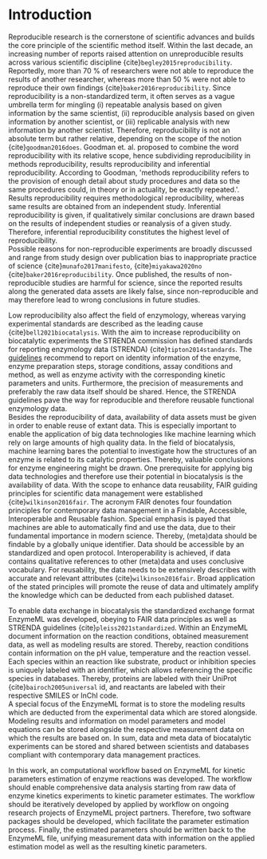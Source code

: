 # Introduction

Reproducible research is the cornerstone of scientific advances and builds the core principle of the scientific method itself. Within the last decade, an increasing number of reports raised attention on unreproducible results across various scientific discipline {cite}`begley2015reproducibility`. Reportedly, more than 70 % of researchers were not able to reproduce the results of another researcher, whereas more than 50 % were not able to reproduce their own findings {cite}`baker2016reproducibility`.
Since reproducibility is a non-standardized term, it often serves as a vague umbrella term for mingling (i) repeatable analysis based on given information by the same scientist, (ii) reproducible analysis based on given information by another scientist, or (iii) replicable analysis with new information by another scientist.
Therefore, reproducibility is not an absolute term but rather relative, depending on the scope of the notion {cite}`goodman2016does`. Goodman et. al. proposed to combine the word reproducibility with its relative scope, hence subdividing reproducibility in methods reproducibility, results reproducibility and inferential reproducibility. According to Goodman, 'methods reproducibility refers to the provision of enough detail about study procedures and data so the same procedures could, in theory or in actuality, be exactly repeated.'. Results reproducibility requires methodological reproducibility, whereas same results are obtained from an independent study. Inferential reproducibility is given, if qualitatively similar conclusions are drawn based on the results of independent studies or reanalysis of a given study. Therefore, inferential reproducibility constitutes the highest level of reproducibility.  
Possible reasons for non-reproducible experiments are broadly discussed and range from study design over publication bias to inappropriate practice of science {cite}`munafo2017manifesto`, {cite}`miyakawa2020no` {cite}`baker2016reproducibility`. Once published, the results of non-reproducible studies are harmful for science, since the reported results along the generated data assets are likely false, since non-reproducible and may therefore lead to wrong conclusions in future studies.

Low reproducibility also affect the field of enzymology, whereas varying experimental standards are described as the leading cause {cite}`bell2021biocatalysis`. With the aim to increase reproducibility on biocatalytic experiments the STRENDA commission has defined standards for reporting enzymology data (STRENDA) {cite}`tipton2014standards`. The [guidelines](https://www.beilstein-institut.de/en/projects/strenda/guidelines/) recommend to report on identity information of the enzyme, enzyme preparation steps, storage conditions, assay conditions and method, as well as enzyme activity with the corresponding kinetic parameters and units. Furthermore, the precision of measurements and preferably the raw data itself should be shared. Hence, the STRENDA guidelines pave the way for reproducible and therefore reusable functional enzymology data.  
Besides the reproducibility of data, availability of data assets must be given in order to enable reuse of extant data. This is especially important to enable the application of big data technologies like machine learning which rely on large amounts of high quality data. In the field of biocatalysis, machine learning bares the potential to investigate how the structures of an enzyme is related to its catalytic properties. Thereby, valuable conclusions for enzyme engineering might be drawn.
One prerequisite for applying big data technologies and therefore use their potential in biocatalysis is the availability of data. With the scope to enhance data reusability, FAIR guiding principles for scientific data management were established {cite}`wilkinson2016fair`. The acronym FAIR denotes four foundation principles for contemporary data management in a Findable, Accessible, Interoperable and Reusable fashion. Special emphasis is payed that machines are able to automatically find and use the data, due to their fundamental importance in modern science. Thereby, (meta)data should be findable by a globally unique identifier. Data should be accessible by an standardized and open protocol. Interoperability is achieved, if data contains qualitative references to other (meta)data and uses conclusive vocabulary. For reusability, the data needs to be extensively describes with accurate and relevant attributes {cite}`wilkinson2016fair`. Broad application of the stated principles will promote the reuse of data and ultimately amplify the knowledge which can be deducted from each published dataset.

To enable data exchange in biocatalysis the standardized exchange format EnzymeML was developed, obeying to FAIR data principles as well as STRENDA guidelines {cite}`pleiss2021standardized`. Within an EnzymeML document information on the reaction conditions, obtained measurement data, as well as modeling results are stored. Thereby, reaction conditions contain information on the pH value, temperature and the reaction vessel. Each species within an reaction like substrate, product or inhibition species is uniquely labeled with an identifier, which allows referencing the specific species in databases. Thereby, proteins are labeled with their UniProt {cite}`bairoch2005universal` id, and reactants are labeled with their respective SMILES or InChI code.  
A special focus of the EnzymeML format is to store the modeling results which are deducted from the experimental data which are stored alongside.
Modeling results and information on model parameters and model equations can be stored alongside the respective measurement data on which the results are based on. In sum, data and meta data of biocatalytic experiments can be stored and shared between scientists and databases compliant with contemporary data management practices.

In this work, an computational workflow based on EnzymeML for kinetic parameters estimation of enzyme reactions was developed. The workflow should enable comprehensive data analysis starting from raw data of enzyme kinetics experiments to kinetic parameter estimates. The workflow should be iteratively developed by applied by workflow on ongoing research projects of EnzymeML project partners. Therefore, two software packages should be developed, which facilitate the parameter estimation process. Finally, the estimated parameters should be written back to the EnzymeML file, unifying measurement data with information on the applied estimation model as well as the resulting kinetic parameters.
